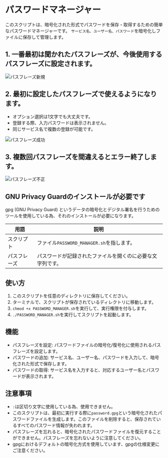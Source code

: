 # パスワードマネージャー

このスクリプトは、暗号化された形式でパスワードを保存・取得するための簡単なパスワードマネージャーです。
`サービス名、ユーザー名、パスワード`を暗号化しファイルに保存して管理します。

## 1. 一番最初は聞かれたパスフレーズが、今後使用するパスフレーズに設定されます。

![パスフレーズ新規](https://gyazo.com/b06deb96798d1dec9a149cb53acd4ad2.png)

## 2. 最初に設定したパスフレーズで使えるようになります。
  - オプション選択は1文字でも大丈夫です。
  - 登録する際、入力パスワードは表示されません。
  - 同じサービス名で複数の登録が可能です。

![パスフレーズ成功](https://gyazo.com/adf4d66cb49911e7f8a813f420f3d153.png)

## 3. 複数回パスフレーズを間違えるとエラー終了します。

![パスフレーズ不正](https://gyazo.com/1124de53bade604e7cb41e9fe1e731d9.png)

## GNU Privacy Guardのインストールが必要です

gpg (GNU Privacy Guard) というデータの暗号化とデジタル署名を行うためのツールを使用している為、それのインストールが必要になります。

|用語|説明|
|-|-|
|スクリプト|ファイル`PASSWORD_MANAGER.sh`を指します。|
|パスフレーズ|パスワードが記録されたファイルを開くのに必要な文字列です。|

## 使い方

1. このスクリプトを任意のディレクトリに保存してください。
2. ターミナルで、スクリプトが保存されているディレクトリに移動します。
3. `chmod +x PASSWORD_MANAGER.sh`を実行して、実行権限を付与します。
4. `./PASSWORD_MANAGER.sh`を実行してスクリプトを起動します。

## 機能

- パスフレーズを設定: パスワードファイルの暗号化/復号化に使用されるパスフレーズを設定します。
- パスワードの追加: サービス名、ユーザー名、パスワードを入力して、暗号化された形式で保存します。
- パスワードの取得: サービス名を入力すると、対応するユーザー名とパスワードが表示されます。

## 注意事項

- `:`は区切り文字に使用している為、使用できません。
- このスクリプトは、最初に実行する際に`password.gpg`という暗号化されたパスワードファイルを生成します。このファイルを削除すると、保存されているすべてのパスワード情報が失われます。
- パスフレーズを忘れると、暗号化されたパスワードファイルを復元することができません。パスフレーズを忘れないように注意してください。
- gpgにおけるデフォルトの暗号化方式を使用しています、gpgの仕様変更にご注意ください。
